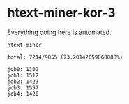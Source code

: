 # htext-miner-kor-3

Everything doing here is automated.

```
htext-miner

total: 7214/9855 (73.20142059868088%)

job0: 1302
job1: 1512
job2: 1423
job3: 1557
job4: 1420
```